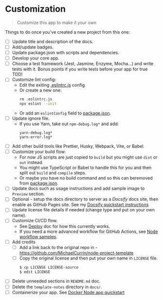 # Customization
> Customize this app to make it your own

Things to do once you've created a new project from this one:

- [ ] Update title and description of the docs.
- [ ] Add/update badges.
- [ ] Update package.json with scripts and dependencies.
- [ ] Develop your core app.
- [ ] Choose a test framework (Jest, Jasmine, Enzyme, Mocha...) and write tests with it. Bonus points if you write tests before your app for true TDD!
- [ ] Customize lint config:
    - Edit the exiting [.eslintrc.js](/.eslintrc.js) config.
    - Or create a new one:
        ```sh
        rm .eslintrc.js
        npx eslint --init
        ```
    - Or add an `eslintConfig` field to [package.json](/package.json).
- [ ] Update ignore file. 
    - If you use Yarn, take out `npm-debug.log*` and add:
        ```
        yarn-debug.log*
        yarn-error.log*
        ```
- [ ] Add other build tools like Prettier, Husky, Webpack, Vite, or Babel.
- [ ] Customize your build flow:
    - For now JS scripts are just copied to `build` but you might use `dist` or `out` instead.
    - You might use TypeScript or Babel to handle this for you and then split out `build` and `compile` steps.
    - Or maybe you have no build command and so this can beremoved from [package.json](/package.json).
- [ ] Update docs such as usage instructions and add sample image to `Preview` section.
- [ ] Optional - setup the docs directory to server as a _Docsify_ docs site, then enable as GitHub Pages site. See my [Docsify quickstart instructions](https://github.com/MichaelCurrin/docsify-js-template#b-add-docsify-to-an-existing-projects-docs-directory)
- [ ] Update license file details if needed (change type and put on your own name).
- [ ] Customize CI/CD flow.
    - See [Deploy](deploy.md) doc for how this currently works.
    - If you need a more advanced workflow for GitHub Actions, see [Node workflow samples](https://github.com/MichaelCurrin/code-cookbook/tree/master/recipes/ci-cd/github-actions/workflows/node).
- [ ] Add credits
    - [ ] Add a link back to the original repo in - https://github.com/MichaelCurrin/node-project-template
    - [ ] Copy the original license and then put your own name in `LICENSE` file.
        ```sh
        $ cp LICENSE LICENSE-source
        $ edit LICENSE
        ```
- [ ] Delete unneeded sections in `README.md` doc.
- [ ] Delete the `template-notes` directory in `docs/`.
- [ ] Containerize your app. See [Docker Node app quickstart](https://github.com/MichaelCurrin/docker-quickstarts/tree/master/examples/node_app)
